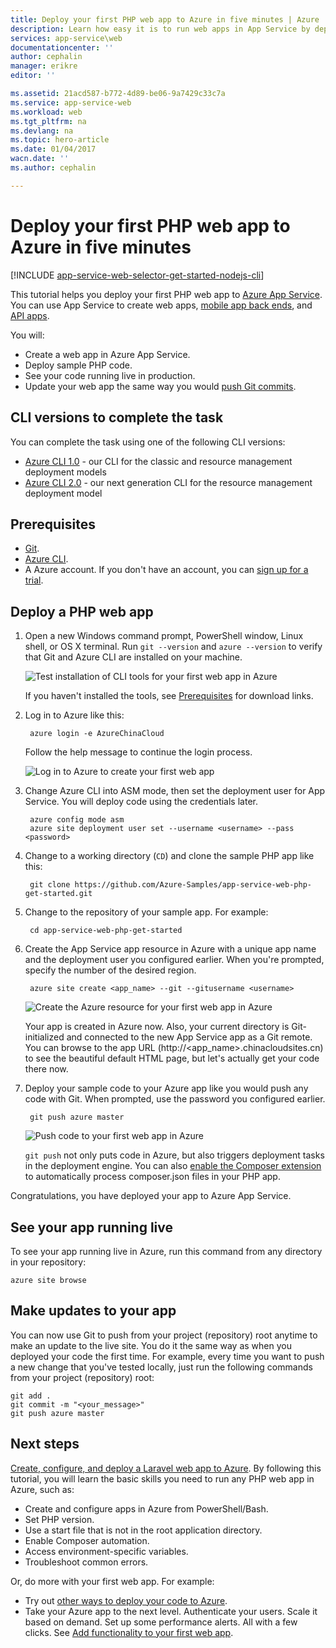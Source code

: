 ```yaml
---
title: Deploy your first PHP web app to Azure in five minutes | Azure
description: Learn how easy it is to run web apps in App Service by deploying a sample PHP app. Start doing real development quickly and see results immediately.
services: app-service\web
documentationcenter: ''
author: cephalin
manager: erikre
editor: ''

ms.assetid: 21acd587-b772-4d89-be06-9a7429c33c7a
ms.service: app-service-web
ms.workload: web
ms.tgt_pltfrm: na
ms.devlang: na
ms.topic: hero-article
ms.date: 01/04/2017
wacn.date: ''
ms.author: cephalin

---
```

# Deploy your first PHP web app to Azure in five minutes
[!INCLUDE [app-service-web-selector-get-started-nodejs-cli](../../includes/app-service-web-selector-get-started-nodejs-cli.md)]  

This tutorial helps you deploy your first PHP web app to [Azure App Service](../app-service/app-service-value-prop-what-is.md).
You can use App Service to create web apps, [mobile app back ends](/azure/app-service-mobile/),
and [API apps](../app-service-api/app-service-api-apps-why-best-platform.md).

You will: 

* Create a web app in Azure App Service.
* Deploy sample PHP code.
* See your code running live in production.
* Update your web app the same way you would [push Git commits](https://git-scm.com/docs/git-push).

## CLI versions to complete the task

You can complete the task using one of the following CLI versions:

- [Azure CLI 1.0](app-service-web-get-started-php-cli-nodejs.md) - our CLI for the classic and resource management deployment models
- [Azure CLI 2.0](app-service-web-get-started-php.md) - our next generation CLI for the resource management deployment model

## <a name="Prerequisites"></a> Prerequisites
* [Git](http://www.git-scm.com/downloads).
* [Azure CLI](../cli-install-nodejs.md).
* A Azure account. If you don't have an account, you can 
  [sign up for a trial](https://www.azure.cn/pricing/1rmb-trial/?WT.mc_id=A261C142F).

## Deploy a PHP web app
1. Open a new Windows command prompt, PowerShell window, Linux shell, or OS X terminal. Run `git --version` and `azure --version` to verify that Git and Azure CLI
   are installed on your machine.

    ![Test installation of CLI tools for your first web app in Azure](./media/app-service-web-get-started/1-test-tools.png)

    If you haven't installed the tools, see [Prerequisites](#Prerequisites) for download links.
2. Log in to Azure like this:

        azure login -e AzureChinaCloud

    Follow the help message to continue the login process.

    ![Log in to Azure to create your first web app](./media/app-service-web-get-started/3-azure-login.png)
3. Change Azure CLI into ASM mode, then set the deployment user for App Service. You will deploy code using the credentials later.

        azure config mode asm
        azure site deployment user set --username <username> --pass <password>
4. Change to a working directory (`CD`) and clone the sample PHP app like this:

        git clone https://github.com/Azure-Samples/app-service-web-php-get-started.git
5. Change to the repository of your sample app. For example:

        cd app-service-web-php-get-started
6. Create the App Service app resource in Azure with a unique app name and the deployment user you configured earlier. When you're prompted, specify the number of the desired region.

        azure site create <app_name> --git --gitusername <username>

    ![Create the Azure resource for your first web app in Azure](./media/app-service-web-get-started-languages/php-site-create.png)

    Your app is created in Azure now. Also, your current directory is Git-initialized and connected to the new App Service app as a Git remote.
    You can browse to the app URL (http://&lt;app_name>.chinacloudsites.cn) to see the beautiful default HTML page, but let's actually get your code there now.
7. Deploy your sample code to your Azure app like you would push any code with Git. When prompted, use the password you configured earlier.

        git push azure master

    ![Push code to your first web app in Azure](./media/app-service-web-get-started-languages/php-git-push.png)

    `git push` not only puts code in Azure, but also triggers deployment tasks in the deployment engine. You can also 
    [enable the Composer extension](web-sites-php-mysql-deploy-use-git.md#composer) to automatically process composer.json files
    in your PHP app.

Congratulations, you have deployed your app to Azure App Service.

## See your app running live
To see your app running live in Azure, run this command from any directory in your repository:

    azure site browse

## Make updates to your app
You can now use Git to push from your project (repository) root anytime to make an update to the live site. You do it the same way as when you deployed your code
the first time. For example, every time you want to push a new change that you've tested locally, just run the following commands from your project 
(repository) root:

    git add .
    git commit -m "<your_message>"
    git push azure master

## Next steps
[Create, configure, and deploy a Laravel web app to Azure](app-service-web-php-get-started-cli-nodejs.md). By following this tutorial, you will learn
the basic skills you need to run any PHP web app in Azure, such as:

* Create and configure apps in Azure from PowerShell/Bash.
* Set PHP version.
* Use a start file that is not in the root application directory.
* Enable Composer automation.
* Access environment-specific variables.
* Troubleshoot common errors.

Or, do more with your first web app. For example:

* Try out [other ways to deploy your code to Azure](web-sites-deploy.md).
* Take your Azure app to the next level. Authenticate your users. Scale it based on demand. Set up some performance alerts. All with a few clicks. See 
  [Add functionality to your first web app](app-service-web-get-started-2.md).